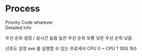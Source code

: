 # Process 

Priority Code whatever  
Detailed Info 

우선 순위 설정 / 실시간 높음 높은 우선 순위 보통 낮은 우선 순위 낮음 

선호도 설정 exe 를 실행할 수 있는 프로세서 CPU 0 ~ CPU ? 최대 개수  